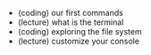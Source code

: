 - (coding) our first commands
- (lecture) what is the terminal
- (coding) exploring the file system
- (lecture) customize your console